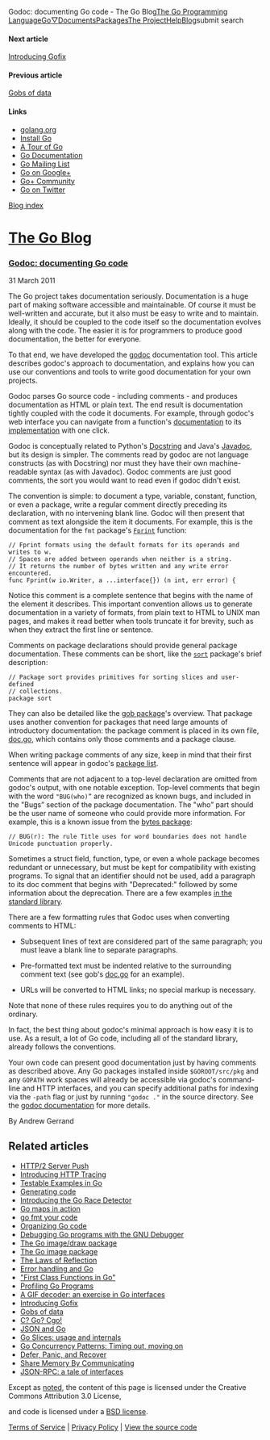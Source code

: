 Godoc: documenting Go code - The Go Blog[The Go Programming Language](//golang.org/)[Go](//golang.org/)[▽](#)[Documents](//golang.org/doc/)[Packages](//golang.org/pkg/)[The Project](//golang.org/project/)[Help](//golang.org/help/)[Blog](/)submit search

#### Next article

[Introducing Gofix](/introducing-gofix)

#### Previous article

[Gobs of data](/gobs-of-data)

#### Links

- [golang.org](//golang.org/)
- [Install Go](//golang.org/doc/install.html)
- [A Tour of Go](//tour.golang.org/)
- [Go Documentation](//golang.org/doc/)
- [Go Mailing List](//groups.google.com/group/golang-nuts)
- [Go on Google+](//plus.google.com/101406623878176903605)
- [Go+ Community](//plus.google.com/communities/114112804251407510571)
- [Go on Twitter](//twitter.com/golang)

[Blog index](/index)

# [The Go Blog](/)

### [Godoc: documenting Go code](/godoc-documenting-go-code)

31 March 2011

 The Go project takes documentation seriously. Documentation is a huge part of making software accessible and maintainable.
 Of course it must be well-written and accurate, but it also must be easy to write and to maintain. Ideally, it
 should be coupled to the code itself so the documentation evolves along with the code. The easier it is for programmers
 to produce good documentation, the better for everyone.
 

 To that end, we have developed the
 [godoc](https://golang.org/cmd/godoc/) documentation tool. This article describes godoc's approach to documentation, and explains how
 you can use our conventions and tools to write good documentation for your own projects.
 

 Godoc parses Go source code - including comments - and produces documentation as HTML or plain text. The end result is documentation
 tightly coupled with the code it documents. For example, through godoc's web interface you can navigate from
 a function's
 [documentation](https://golang.org/pkg/strings/#HasPrefix) to its
 [implementation](https://golang.org/src/pkg/strings/strings.go#L493) with one click.
 

 Godoc is conceptually related to Python's
 [Docstring](http://www.python.org/dev/peps/pep-0257/) and Java's
 [Javadoc](http://www.oracle.com/technetwork/java/javase/documentation/index-jsp-135444.html), but its design is simpler. The comments read by godoc are not language constructs (as with Docstring)
 nor must they have their own machine-readable syntax (as with Javadoc). Godoc comments are just good comments,
 the sort you would want to read even if godoc didn't exist.
 

 The convention is simple: to document a type, variable, constant, function, or even a package, write a regular comment directly
 preceding its declaration, with no intervening blank line. Godoc will then present that comment as text alongside
 the item it documents. For example, this is the documentation for the
 `fmt` package's
 [`Fprint`](https://golang.org/pkg/fmt/#Fprint) function:
 

```
// Fprint formats using the default formats for its operands and writes to w.
// Spaces are added between operands when neither is a string.
// It returns the number of bytes written and any write error encountered.
func Fprint(w io.Writer, a ...interface{}) (n int, err error) {
```

 Notice this comment is a complete sentence that begins with the name of the element it describes. This important convention
 allows us to generate documentation in a variety of formats, from plain text to HTML to UNIX man pages, and makes
 it read better when tools truncate it for brevity, such as when they extract the first line or sentence.
 

 Comments on package declarations should provide general package documentation. These comments can be short, like the
 [`sort`](https://golang.org/pkg/sort/) package's brief description:
 

```
// Package sort provides primitives for sorting slices and user-defined
// collections.
package sort
```

 They can also be detailed like the
 [gob package](https://golang.org/pkg/encoding/gob/)'s overview. That package uses another convention for packages that need large amounts of
 introductory documentation: the package comment is placed in its own file,
 [doc.go](https://golang.org/src/pkg/encoding/gob/doc.go), which contains only those comments and a package clause.
 

 When writing package comments of any size, keep in mind that their first sentence will appear in godoc's
 [package list](https://golang.org/pkg/).
 

 Comments that are not adjacent to a top-level declaration are omitted from godoc's output, with one notable exception.
 Top-level comments that begin with the word
 `"BUG(who)”` are recognized as known bugs, and included in the "Bugs” section of the package documentation. The "who”
 part should be the user name of someone who could provide more information. For example, this is a known issue
 from the
 [bytes package](https://golang.org/pkg/bytes/#pkg-note-BUG):
 

```
// BUG(r): The rule Title uses for word boundaries does not handle Unicode punctuation properly.
```

 Sometimes a struct field, function, type, or even a whole package becomes redundant or unnecessary, but must be kept for
 compatibility with existing programs. To signal that an identifier should not be used, add a paragraph to its
 doc comment that begins with "Deprecated:" followed by some information about the deprecation. There
 are a few examples
 [in the standard library](https://golang.org/search?q=Deprecated:).
 

 There are a few formatting rules that Godoc uses when converting comments to HTML:
 

- Subsequent lines of text are considered part of the same paragraph; you must leave a blank line to separate paragraphs.

- Pre-formatted text must be indented relative to the surrounding comment text (see gob's
     [doc.go](https://golang.org/src/pkg/encoding/gob/doc.go) for an example).

- URLs will be converted to HTML links; no special markup is necessary.

 Note that none of these rules requires you to do anything out of the ordinary.
 

 In fact, the best thing about godoc's minimal approach is how easy it is to use. As a result, a lot of Go code, including
 all of the standard library, already follows the conventions.
 

 Your own code can present good documentation just by having comments as described above. Any Go packages installed inside
 `$GOROOT/src/pkg` and any
 `GOPATH` work spaces will already be accessible via godoc's command-line and HTTP interfaces, and you can specify
 additional paths for indexing via the
 `-path` flag or just by running
 `"godoc ."` in the source directory. See the
 [godoc documentation](https://golang.org/cmd/godoc/) for more details.
 

By Andrew Gerrand

## Related articles

- [HTTP/2 Server Push](/h2push)
- [Introducing HTTP Tracing](/http-tracing)
- [Testable Examples in Go](/examples)
- [Generating code](/generate)
- [Introducing the Go Race Detector](/race-detector)
- [Go maps in action](/go-maps-in-action)
- [go fmt your code](/go-fmt-your-code)
- [Organizing Go code](/organizing-go-code)
- [Debugging Go programs with the GNU Debugger](/debugging-go-programs-with-gnu-debugger)
- [The Go image/draw package](/go-imagedraw-package)
- [The Go image package](/go-image-package)
- [The Laws of Reflection](/laws-of-reflection)
- [Error handling and Go](/error-handling-and-go)
- ["First Class Functions in Go"](/first-class-functions-in-go-and-new-go)
- [Profiling Go Programs](/profiling-go-programs)
- [A GIF decoder: an exercise in Go interfaces](/gif-decoder-exercise-in-go-interfaces)
- [Introducing Gofix](/introducing-gofix)
- [Gobs of data](/gobs-of-data)
- [C? Go? Cgo!](/c-go-cgo)
- [JSON and Go](/json-and-go)
- [Go Slices: usage and internals](/go-slices-usage-and-internals)
- [Go Concurrency Patterns: Timing out, moving on](/go-concurrency-patterns-timing-out-and)
- [Defer, Panic, and Recover](/defer-panic-and-recover)
- [Share Memory By Communicating](/share-memory-by-communicating)
- [JSON-RPC: a tale of interfaces](/json-rpc-tale-of-interfaces)

 Except as
 [noted](https://developers.google.com/site-policies#restrictions), the content of this page is licensed under the Creative Commons Attribution 3.0 License,
 

 and code is licensed under a
 [BSD license](//golang.org/LICENSE).
 

[Terms of Service](//golang.org/doc/tos.html) \|
 [Privacy Policy](//www.google.com/intl/en/policies/privacy/) \|
 [View the source code](https://go.googlesource.com/blog/)